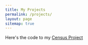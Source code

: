 ```yaml
---
title: My Projects
permalink: /projects/
layout: page
sitemap: true
---
```


Here's the code to my <a href="http://sachinshrestha.github.io/freelancerFinal.html"> Census Project </a>
